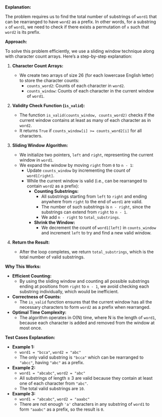 **Explanation:**

The problem requires us to find the total number of substrings of `word1` that can be rearranged to have `word2` as a prefix. In other words, for a substring `x` of `word1`, we need to check if there exists a permutation of `x` such that `word2` is its prefix.

**Approach:**

To solve this problem efficiently, we use a sliding window technique along with character count arrays. Here’s a step-by-step explanation:

1. **Character Count Arrays:**
   - We create two arrays of size 26 (for each lowercase English letter) to store the character counts:
     - `counts_word2`: Counts of each character in `word2`.
     - `counts_window`: Counts of each character in the current window of `word1`.

2. **Validity Check Function (`is_valid`):**
   - The function `is_valid(counts_window, counts_word2)` checks if the current window contains at least as many of each character as in `word2`.
   - It returns `True` if `counts_window[i] >= counts_word2[i]` for all characters.

3. **Sliding Window Algorithm:**
   - We initialize two pointers, `left` and `right`, representing the current window in `word1`.
   - We expand the window by moving `right` from `0` to `n - 1`:
     - Update `counts_window` by incrementing the count of `word1[right]`.
     - While the current window is valid (i.e., can be rearranged to contain `word2` as a prefix):
       - **Counting Substrings:**
         - All substrings starting from `left` to `right` and ending anywhere from `right` to the end of `word1` are valid.
         - The number of such substrings is `n - right`, since the substrings can extend from `right` to `n - 1`.
         - We add `n - right` to `total_substrings`.
       - **Shrink the Window:**
         - We decrement the count of `word1[left]` in `counts_window` and increment `left` to try and find a new valid window.

4. **Return the Result:**
   - After the loop completes, we return `total_substrings`, which is the total number of valid substrings.

**Why This Works:**

- **Efficient Counting:**
  - By using the sliding window and counting all possible substrings ending at positions from `right` to `n - 1`, we avoid checking each substring individually, which would be inefficient.
- **Correctness of Counts:**
  - The `is_valid` function ensures that the current window has all the necessary characters to form `word2` as a prefix when rearranged.
- **Optimal Time Complexity:**
  - The algorithm operates in O(N) time, where N is the length of `word1`, because each character is added and removed from the window at most once.

**Test Cases Explanation:**

- **Example 1:**
  - `word1 = "bcca"`, `word2 = "abc"`
  - The only valid substring is `"bcca"` which can be rearranged to `"abcc"`, having `"abc"` as a prefix.
- **Example 2:**
  - `word1 = "abcabc"`, `word2 = "abc"`
  - All substrings of length ≥ 3 are valid because they contain at least one of each character from `"abc"`.
  - The total valid substrings are `10`.
- **Example 3:**
  - `word1 = "abcabc"`, `word2 = "aaabc"`
  - There are not enough `'a'` characters in any substring of `word1` to form `"aaabc"` as a prefix, so the result is `0`.
